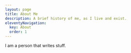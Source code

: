 ```yaml
---
layout: page
title: About Me
description: A brief history of me, as I live and exist.
eleventyNavigation:
  key: About
  order: 1
---
```


I am a person that writes stuff.
